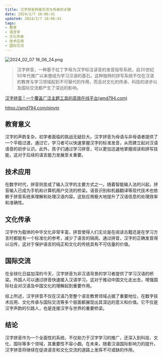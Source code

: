 ```yaml
---
title: 汉字拼音桥接交流与传承的关键
date: 2024/2/7 18:06:41
updated: 2024/2/7 18:06:41
tags:
- 教育
- 语言学
- 文化传承
- 技术应用
- 国际交流
---
```


<img src="https://static.amd794.com/blog/images/2024_02_07 18_06_24.png@blog" title="2024_02_07 18_06_24.png" alt="2024_02_07 18_06_24.png"/>

>汉字拼音，一种基于拉丁字母为汉字标注读音的发音指导系统，自20世纪50年代推广以来便成为学习汉语的基石。这种独特的拼写系统不仅在汉语的教育与学习领域起到不可替代的作用，而且对文化的传承、科技的进步以及国际交流都产生了深远的影响。

[汉字拼音 | 一个覆盖广泛主题工具的高效在线平台(amd794.com)](https://amd794.com/pinyin)

https://amd794.com/pinyin

## **教育意义**

汉字的声韵复杂，初学者面临的挑战无疑巨大。汉字拼音为母语与非母语者提供了一个平稳过渡，通过它，学习者可以快速掌握汉字的标准发音，从而建立起对汉语语音的初步认识。此外，孩子们通过学习拼音，可以更加迅速地掌握阅读和拼写技能，这对于后续的语言能力发展至关重要。

## **技术应用**

在数字时代，拼音则变成了输入汉字的主要方式之一。随着智能输入法的兴起，拼音输入已成为手机和计算机用户交流的桥梁。语音识别和机器翻译等现代技术也依赖于拼音系统来理解和处理汉语内容。这些应用极大地提升了汉语信息的处理效率和准确性。

## **文化传承**

汉字作为载体的中华文化非常丰富，拼音使得人们无论是在阅读古籍还是在学习方言时都能有一个标准化的参考，减少了语言的隔阂。通过拼音，汉字的正确发音得以沿传，这对于保护语言的纯正和文化的传统具有不可估量的价值。

## **国际交流**

在全球化日益加深的今天，汉字拼音为非汉语背景的学习者提供了学习汉语的桥梁。外国人可以通过拼音快速接入汉语学习，这对于推动中国文化走出去，增强国际社会对汉语及中国文化的理解起到重要作用。

综上所述，汉字拼音不仅在汉语乃至整个语言教育领域占据了重要地位，在数字技术应用、文化传承与国际交流等多个层面都展现出其深远的意义和价值。它不仅是汉字声韵的引路人，也是连接汉字与世界的重要桥梁。

## 结论

汉字拼音作为一个全面性的系统，不仅助力于汉字学习的推广，还深入到科技、文化、国际等多个领域，其重要性不容小觑。在未来，随着汉语国际影响力的提升，汉字拼音将继续在促进语言和文化交流的道路上发挥不可或缺的作用。
